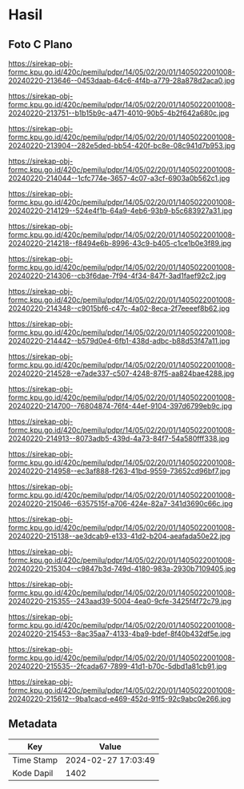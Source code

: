 # Hasil

## Foto C Plano

https://sirekap-obj-formc.kpu.go.id/420c/pemilu/pdpr/14/05/02/20/01/1405022001008-20240220-213646--0453daab-64c6-4f4b-a779-28a878d2aca0.jpg

https://sirekap-obj-formc.kpu.go.id/420c/pemilu/pdpr/14/05/02/20/01/1405022001008-20240220-213751--b1b15b9c-a471-4010-90b5-4b2f642a680c.jpg

https://sirekap-obj-formc.kpu.go.id/420c/pemilu/pdpr/14/05/02/20/01/1405022001008-20240220-213904--282e5ded-bb54-420f-bc8e-08c941d7b953.jpg

https://sirekap-obj-formc.kpu.go.id/420c/pemilu/pdpr/14/05/02/20/01/1405022001008-20240220-214044--1cfc774e-3657-4c07-a3cf-6903a0b562c1.jpg

https://sirekap-obj-formc.kpu.go.id/420c/pemilu/pdpr/14/05/02/20/01/1405022001008-20240220-214129--524e4f1b-64a9-4eb6-93b9-b5c683927a31.jpg

https://sirekap-obj-formc.kpu.go.id/420c/pemilu/pdpr/14/05/02/20/01/1405022001008-20240220-214218--f8494e6b-8996-43c9-b405-c1ce1b0e3f89.jpg

https://sirekap-obj-formc.kpu.go.id/420c/pemilu/pdpr/14/05/02/20/01/1405022001008-20240220-214306--cb3f6dae-7f94-4f34-847f-3ad1faef92c2.jpg

https://sirekap-obj-formc.kpu.go.id/420c/pemilu/pdpr/14/05/02/20/01/1405022001008-20240220-214348--c9015bf6-c47c-4a02-8eca-2f7eeeef8b62.jpg

https://sirekap-obj-formc.kpu.go.id/420c/pemilu/pdpr/14/05/02/20/01/1405022001008-20240220-214442--b579d0e4-6fb1-438d-adbc-b88d53f47a11.jpg

https://sirekap-obj-formc.kpu.go.id/420c/pemilu/pdpr/14/05/02/20/01/1405022001008-20240220-214528--e7ade337-c507-4248-87f5-aa824bae4288.jpg

https://sirekap-obj-formc.kpu.go.id/420c/pemilu/pdpr/14/05/02/20/01/1405022001008-20240220-214700--76804874-76f4-44ef-9104-397d6799eb9c.jpg

https://sirekap-obj-formc.kpu.go.id/420c/pemilu/pdpr/14/05/02/20/01/1405022001008-20240220-214913--8073adb5-439d-4a73-84f7-54a580fff338.jpg

https://sirekap-obj-formc.kpu.go.id/420c/pemilu/pdpr/14/05/02/20/01/1405022001008-20240220-214958--ec3af888-f263-41bd-9559-73652cd96bf7.jpg

https://sirekap-obj-formc.kpu.go.id/420c/pemilu/pdpr/14/05/02/20/01/1405022001008-20240220-215046--6357515f-a706-424e-82a7-341d3690c66c.jpg

https://sirekap-obj-formc.kpu.go.id/420c/pemilu/pdpr/14/05/02/20/01/1405022001008-20240220-215138--ae3dcab9-e133-41d2-b204-aeafada50e22.jpg

https://sirekap-obj-formc.kpu.go.id/420c/pemilu/pdpr/14/05/02/20/01/1405022001008-20240220-215304--c9847b3d-749d-4180-983a-2930b7109405.jpg

https://sirekap-obj-formc.kpu.go.id/420c/pemilu/pdpr/14/05/02/20/01/1405022001008-20240220-215355--243aad39-5004-4ea0-9cfe-3425f4f72c79.jpg

https://sirekap-obj-formc.kpu.go.id/420c/pemilu/pdpr/14/05/02/20/01/1405022001008-20240220-215453--8ac35aa7-4133-4ba9-bdef-8f40b432df5e.jpg

https://sirekap-obj-formc.kpu.go.id/420c/pemilu/pdpr/14/05/02/20/01/1405022001008-20240220-215535--2fcada67-7899-41d1-b70c-5dbd1a81cb91.jpg

https://sirekap-obj-formc.kpu.go.id/420c/pemilu/pdpr/14/05/02/20/01/1405022001008-20240220-215612--9ba1cacd-e469-452d-91f5-92c9abc0e266.jpg


## Metadata

| Key        | Value               |
| ---------- | ------------------- |
| Time Stamp | 2024-02-27 17:03:49 |
| Kode Dapil | 1402                |



